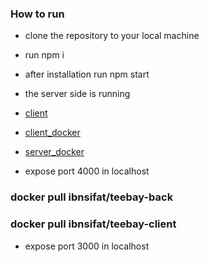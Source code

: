 ### How to run

- clone the repository to your local machine
- run npm i
- after installation run npm start
- the server side is running
- [client](https://github.com/sifat18/sazim-client)
- [client_docker](https://hub.docker.com/r/ibnsifat/teebay-client)

- [server_docker](https://hub.docker.com/r/ibnsifat/teebay-back)
- expose port 4000 in localhost

### docker pull ibnsifat/teebay-back

### docker pull ibnsifat/teebay-client

- expose port 3000 in localhost
